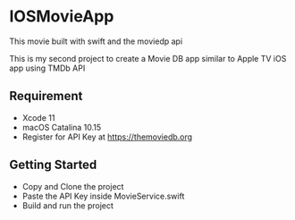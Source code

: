 # IOSMovieApp
This movie built with swift and the moviedp api



This is my second project to create a Movie DB app similar to Apple TV iOS app using TMDb API

## Requirement
- Xcode 11
- macOS Catalina 10.15
- Register for API Key at https://themoviedb.org

## Getting Started
- Copy and Clone the project
- Paste the API Key inside MovieService.swift
- Build and run the project
